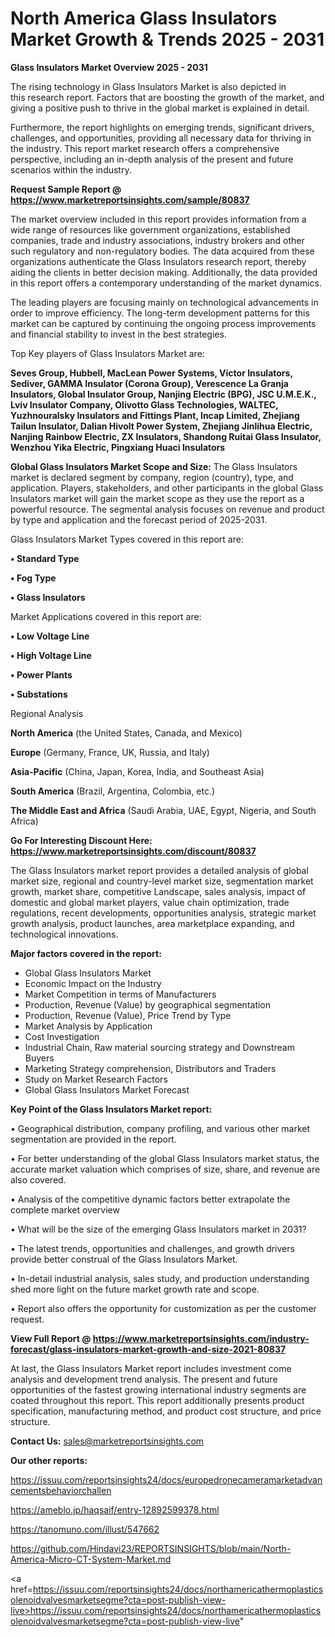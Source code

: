 # North America Glass Insulators Market Growth & Trends 2025 - 2031

<Strong> Glass Insulators Market Overview 2025 - 2031</strong>

The rising technology in Glass Insulators Market is also depicted in this research report. Factors that are boosting the growth of the market, and giving a positive push to thrive in the global market is explained in detail.

Furthermore, the report highlights on emerging trends, significant drivers, challenges, and opportunities, providing all necessary data for thriving in the industry. This report market research offers a comprehensive perspective, including an in-depth analysis of the present and future scenarios within the industry.

<strong>Request Sample Report @ <a href=https://www.marketreportsinsights.com/sample/80837>https://www.marketreportsinsights.com/sample/80837</a></strong>

The market overview included in this report provides information from a wide range of resources like government organizations, established companies, trade and industry associations, industry brokers and other such regulatory and non-regulatory bodies. The data acquired from these organizations authenticate the Glass Insulators research report, thereby aiding the clients in better decision making. Additionally, the data provided in this report offers a contemporary understanding of the market dynamics.

The leading players are focusing mainly on technological advancements in order to improve efficiency. The long-term development patterns for this market can be captured by continuing the ongoing process improvements and financial stability to invest in the best strategies.

Top Key players of Glass Insulators Market are:

<strong>Seves Group, Hubbell, MacLean Power Systems, Victor Insulators, Sediver, GAMMA Insulator (Corona Group), Verescence La Granja Insulators, Global Insulator Group, Nanjing Electric (BPG), JSC U.M.E.K., Lviv Insulator Company, Olivotto Glass Technologies, WALTEC, Yuzhnouralsky Insulators and Fittings Plant, Incap Limited, Zhejiang Tailun Insulator, Dalian Hivolt Power System, Zhejiang Jinlihua Electric, Nanjing Rainbow Electric, ZX Insulators, Shandong Ruitai Glass Insulator, Wenzhou Yika Electric, Pingxiang Huaci Insulators</strong>

<strong><b>Global Glass Insulators Market Scope and Size:</b></strong>
The Glass Insulators market is declared segment by company, region (country), type, and application. Players, stakeholders, and other participants in the global Glass Insulators market will gain the market scope as they use the report as a powerful resource. The segmental analysis focuses on revenue and product by type and application and the forecast period of 2025-2031.

Glass Insulators Market Types covered in this report are:

<strong>• Standard Type

• Fog Type

• Glass Insulators</strong>

Market Applications covered in this report are:

<strong>• Low Voltage Line

• High Voltage Line

• Power Plants

• Substations</strong> 

Regional Analysis

<strong>North America</strong> (the United States, Canada, and Mexico)

<strong>Europe</strong> (Germany, France, UK, Russia, and Italy)

<strong>Asia-Pacific</strong> (China, Japan, Korea, India, and Southeast Asia)

<strong>South America</strong> (Brazil, Argentina, Colombia, etc.)

<strong>The Middle East and Africa</strong> (Saudi Arabia, UAE, Egypt, Nigeria, and South Africa)

<strong>Go For Interesting Discount Here: <a href=https://www.marketreportsinsights.com/discount/80837>https://www.marketreportsinsights.com/discount/80837</a></strong>

The Glass Insulators market report provides a detailed analysis of global market size, regional and country-level market size, segmentation market growth, market share, competitive Landscape, sales analysis, impact of domestic and global market players, value chain optimization, trade regulations, recent developments, opportunities analysis, strategic market growth analysis, product launches, area marketplace expanding, and technological innovations.

<strong><b>Major factors covered in the report:</b></strong>
<ul>
  <li>Global Glass Insulators Market </li>
  <li>Economic Impact on the Industry</li>
  <li>Market Competition in terms of Manufacturers</li>
  <li>Production, Revenue (Value) by geographical segmentation</li>
  <li>Production, Revenue (Value), Price Trend by Type</li>
  <li>Market Analysis by Application</li>
  <li>Cost Investigation</li>
  <li>Industrial Chain, Raw material sourcing strategy and Downstream Buyers</li>
  <li>Marketing Strategy comprehension, Distributors and Traders</li>
  <li>Study on Market Research Factors</li>
  <li>Global Glass Insulators Market Forecast</li>
</ul>

<strong><b>Key Point of the Glass Insulators Market report:</b></strong>

• Geographical distribution, company profiling, and various other market segmentation are provided in the report.

• For better understanding of the global Glass Insulators market status, the accurate market valuation which comprises of size, share, and revenue are also covered.

• Analysis of the competitive dynamic factors better extrapolate the complete market overview

• What will be the size of the emerging Glass Insulators market in 2031?

• The latest trends, opportunities and challenges, and growth drivers provide better construal of the Glass Insulators Market.

• In-detail industrial analysis, sales study, and production understanding shed more light on the future market growth rate and scope.

• Report also offers the opportunity for customization as per the customer request.

<strong><b>View Full Report @ <a href=https://www.marketreportsinsights.com/industry-forecast/glass-insulators-market-growth-and-size-2021-80837>https://www.marketreportsinsights.com/industry-forecast/glass-insulators-market-growth-and-size-2021-80837</a></b></strong>


At last, the Glass Insulators Market report includes investment come analysis and development trend analysis. The present and future opportunities of the fastest growing international industry segments are coated throughout this report. This report additionally presents product specification, manufacturing method, and product cost structure, and price structure.

<strong>Contact Us:</strong>
sales@marketreportsinsights.com

<strong>Our other reports:</strong>

<a href=https://issuu.com/reportsinsights24/docs/europedronecameramarketadvancementsbehaviorchallen>https://issuu.com/reportsinsights24/docs/europedronecameramarketadvancementsbehaviorchallen</a>

<a href=https://ameblo.jp/haqsaif/entry-12892599378.html>https://ameblo.jp/haqsaif/entry-12892599378.html</a>

<a href=https://tanomuno.com/illust/547662>https://tanomuno.com/illust/547662</a>

<a href=https://github.com/Hindavi23/REPORTSINSIGHTS/blob/main/North-America-Micro-CT-System-Market.md>https://github.com/Hindavi23/REPORTSINSIGHTS/blob/main/North-America-Micro-CT-System-Market.md</a>

<a href=https://issuu.com/reportsinsights24/docs/northamericathermoplasticsolenoidvalvesmarketsegme?cta=post-publish-view-live>https://issuu.com/reportsinsights24/docs/northamericathermoplasticsolenoidvalvesmarketsegme?cta=post-publish-view-live</a>"
